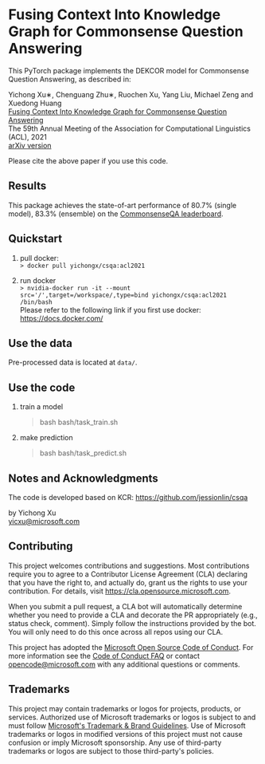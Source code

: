 # Fusing Context Into Knowledge Graph for Commonsense Question Answering

This PyTorch package implements the DEKCOR model for Commonsense Question Answering, as described in:

Yichong Xu∗, Chenguang Zhu∗, Ruochen Xu, Yang Liu, Michael Zeng and Xuedong Huang<br/>
[Fusing Context Into Knowledge Graph for Commonsense Question Answering](https://aclanthology.org/2021.findings-acl.102.pdf)</br>
The 59th Annual Meeting of the Association for Computational Linguistics (ACL), 2021<br/>
[arXiv version](https://arxiv.org/pdf/2012.04808.pdf)

Please cite the above paper if you use this code. 

## Results
This package achieves the state-of-art performance of 80.7% (single model), 83.3% (ensemble) on the [CommonsenseQA leaderboard](https://www.tau-nlp.org/csqa-leaderboard).

## Quickstart 

1. pull docker: </br>
   ```> docker pull yichongx/csqa:acl2021```

2. run docker </br>
   ```> nvidia-docker run -it --mount src='/',target=/workspace/,type=bind yichongx/csqa:acl2021 /bin/bash``` </br>
    Please refer to the following link if you first use docker: https://docs.docker.com/

## Use the data
Pre-processed data is located at ```data/```.

## Use the code
1. train a model
   > bash bash/task_train.sh
2. make prediction
   > bash bash/task_predict.sh

## Notes and Acknowledgments
The code is developed based on KCR: https://github.com/jessionlin/csqa

by Yichong Xu</br>
yicxu@microsoft.com

## Contributing

This project welcomes contributions and suggestions.  Most contributions require you to agree to a
Contributor License Agreement (CLA) declaring that you have the right to, and actually do, grant us
the rights to use your contribution. For details, visit https://cla.opensource.microsoft.com.

When you submit a pull request, a CLA bot will automatically determine whether you need to provide
a CLA and decorate the PR appropriately (e.g., status check, comment). Simply follow the instructions
provided by the bot. You will only need to do this once across all repos using our CLA.

This project has adopted the [Microsoft Open Source Code of Conduct](https://opensource.microsoft.com/codeofconduct/).
For more information see the [Code of Conduct FAQ](https://opensource.microsoft.com/codeofconduct/faq/) or
contact [opencode@microsoft.com](mailto:opencode@microsoft.com) with any additional questions or comments.

## Trademarks

This project may contain trademarks or logos for projects, products, or services. Authorized use of Microsoft 
trademarks or logos is subject to and must follow 
[Microsoft's Trademark & Brand Guidelines](https://www.microsoft.com/en-us/legal/intellectualproperty/trademarks/usage/general).
Use of Microsoft trademarks or logos in modified versions of this project must not cause confusion or imply Microsoft sponsorship.
Any use of third-party trademarks or logos are subject to those third-party's policies.
